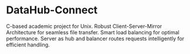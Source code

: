 # DataHub-Connect
C-based academic project for Unix. Robust Client-Server-Mirror Architecture for seamless file transfer. Smart load balancing for optimal performance. Server as hub and balancer routes requests intelligently for efficient handling.
